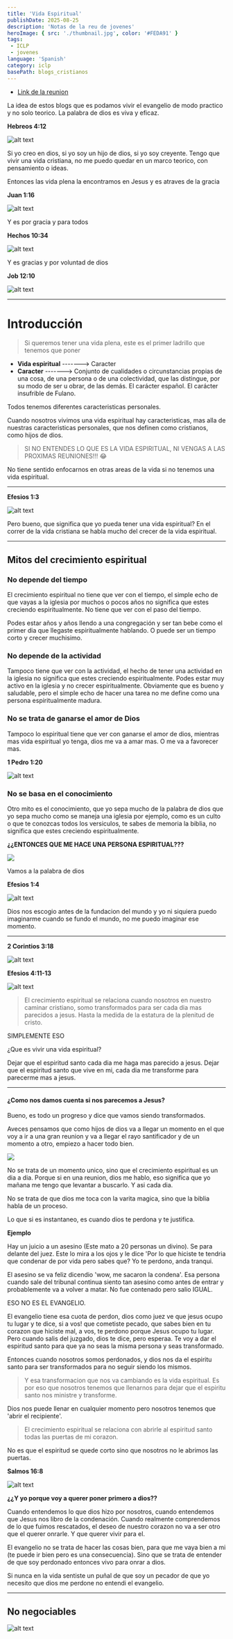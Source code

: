 ```yaml
---
title: 'Vida Espiritual'
publishDate: 2025-08-25
description: 'Notas de la reu de jovenes'
heroImage: { src: './thumbnail.jpg', color: '#FEDA91' }
tags: 
 - ICLP
 - jovenes
language: 'Spanish'
category: iclp
basePath: blogs_cristianos
---
```


- [Link de la reunion](https://www.youtube.com/live/axbSxhv95E0?si=M3B_e1kHXO0YHzDI)

La idea de estos blogs que es podamos vivir el evangelio de modo practico y no solo teorico. La palabra de dios es viva y eficaz.

**Hebreos 4:12**

![alt text](image1.png)

Si yo creo en dios, si yo soy un hijo de dios, si yo soy creyente. Tengo que vivir una vida cristiana, no me puedo quedar en un marco teorico, con pensamiento o ideas.

Entonces las vida plena la encontramos en Jesus y es atraves de la gracia

**Juan 1:16**

![alt text](image-1.png)

Y es por gracia y para todos

**Hechos 10:34**

![alt text](image-2.png)

Y es gracias y por voluntad de dios

**Job 12:10**

![alt text](image-3.png)

---

# Introducción

> Si queremos tener una vida plena, este es el primer ladrillo que tenemos que poner

- **Vida espiritual** -------> Caracter
- **Caracter** -------> Conjunto de cualidades o circunstancias propias de una cosa, de una persona o de una colectividad, que las distingue, por su modo de ser u obrar, de las demás. El carácter español. El carácter insufrible de Fulano.

Todos tenemos diferentes caracteristicas personales.

Cuando nosotros vivimos una vida espiritual hay caracteristicas, mas alla de nuestras caracteristicas personales, que nos definen como cristianos, como hijos de dios.

> SI NO ENTENDES LO QUE ES LA VIDA ESPIRITUAL, NI VENGAS A LAS PROXIMAS REUNIONES!!! 😂

No tiene sentido enfocarnos en otras areas de la vida si no tenemos una vida espiritual.

---

**Efesios 1:3**

![alt text](image-4.png)

Pero bueno, que significa que yo pueda tener una vida espiritual? En el correr de la vida cristiana se habla mucho del crecer de la vida espiritual.

---

## Mitos del crecimiento espiritual

### No depende del tiempo

El crecimiento espiritual no tiene que ver con el tiempo, el simple echo de que vayas a la iglesia por muchos o pocos años no significa que estes creciendo espiritualmente. No tiene que ver con el paso del tiempo.

Podes estar años y años llendo a una congregación y ser tan bebe como el primer dia que llegaste espiritualmente hablando. O puede ser un tiempo corto y crecer muchisimo.

### No depende de la actividad

Tampoco tiene que ver con la actividad, el hecho de tener una actividad en la iglesia no significa que estes creciendo espiritualmente. Podes estar muy activo en la iglesia y no crecer espiritualmente. Obviamente que es bueno y saludable, pero el simple echo de hacer una tarea no me define como una persona espiritualmente madura.

### No se trata de ganarse el amor de Dios

Tampoco lo espiritual tiene que ver con ganarse el amor de dios, mientras mas vida espiritual yo tenga, dios me va a amar mas. O me va a favorecer mas.

**1 Pedro 1:20**

![alt text](image-5.png)

### No se basa en el conocimiento

Otro mito es el conocimiento, que yo sepa mucho de la palabra de dios que yo sepa mucho como se maneja una iglesia por ejemplo, como es un culto o que te conozcas todos los versiculos, te sabes de memoria la biblia, no significa que estes creciendo espiritualmente.

**¿¿ENTONCES QUE ME HACE UNA PERSONA ESPIRITUAL???**

<img src='https://media1.giphy.com/media/v1.Y2lkPTc5MGI3NjExMDBuN3g3Zm9kbXBmdGcwOTE5aXBwZWYyYzd6OHhsdDQ1Z2Qwa3piaCZlcD12MV9pbnRlcm5hbF9naWZfYnlfaWQmY3Q9Zw/cZv60VbwlLI6kbbUJQ/giphy.gif'>

Vamos a la palabra de dios

**Efesios 1:4**

![alt text](image-7.png)

Dios nos escogio antes de la fundacion del mundo y yo ni siquiera puedo imaginarme cuando se fundo el mundo, no me puedo imaginar ese momento.

---

**2 Corintios 3:18**

![alt text](image-8.png)

**Efesios 4:11-13**

![alt text](image-9.png)

> El crecimiento espiritual se relaciona cuando nosotros en nuestro caminar cristiano, somo transformados para ser cada dia mas parecidos a jesus. Hasta la medida de la estatura de la plenitud de cristo. 

SIMPLEMENTE ESO

¿Que es vivir una vida espiritual?

Dejar que el espiritud santo cada dia me haga mas parecido a jesus. Dejar que el espiritud santo que vive en mi, cada dia me transforme para parecerme mas a jesus.

---

#### **¿Como nos damos cuenta si nos parecemos a Jesus?**

Bueno, es todo un progreso y dice que vamos siendo transformados.

Aveces pensamos que como hijos de dios va a llegar un momento en el que voy a ir a una gran reunion y va a llegar el rayo santificador y de un momento a otro, empiezo a hacer todo bien.

<img src='https://media3.giphy.com/media/v1.Y2lkPTc5MGI3NjExemRmazVxZzM0MHNjdTlxMzJqaGtkZXRmanN6OGZ4bTZuNHhyaDMyayZlcD12MV9pbnRlcm5hbF9naWZfYnlfaWQmY3Q9Zw/8cPIM9UdW25vZ8opnJ/giphy.gif'>

No se trata de un momento unico, sino que el crecimiento espiritual es un dia a dia. Porque si en una reunion, dios me hablo, eso significa que yo mañana me tengo que levantar a buscarlo. Y asi cada dia.

No se trata de que dios me toca con la varita magica, sino que la biblia habla de un proceso.

Lo que si es instantaneo, es cuando dios te perdona y te justifica.

**Ejemplo**

Hay un juicio a un asesino (Este mato a 20 personas un divino). Se para delante del juez. Este lo mira a los ojos y le dice 'Por lo que hiciste te tendria que condenar de por vida pero sabes que? Yo te perdono, anda tranqui.

El asesino se va feliz dicendio 'wow, me sacaron la condena'. Esa persona cuando sale del tribunal continua siento tan asesino como antes de entrar y probablemente va a volver a matar. No fue contenado pero salio IGUAL.

ESO NO ES EL EVANGELIO.

El evangelio tiene esa cuota de perdon, dios como juez ve que jesus ocupo tu lugar y te dice, si a vos! que cometiste pecado, que sabes bien en tu corazon que hiciste mal, a vos, te perdono porque Jesus ocupo tu lugar. Pero cuando salis del juzgado, dios te dice, pero esperaa. Te voy a dar el espiritud santo para que ya no seas la misma persona y seas transformado.

Entonces cuando nosotros somos perdonados, y dios nos da el espiritu santo para ser transformados para no seguir siendo los mismos.

> Y esa transformacion que nos va cambiando es la vida espiritual. Es por eso que nosotros tenemos que llenarnos para dejar que el espiritu santo nos ministre y transforme.

Dios nos puede llenar en cualquier momento pero nosotros tenemos que 'abrir el recipiente'.

> El crecimiento espiritual se relaciona con abrirle al espiritud santo todas las puertas de mi corazon.

No es que el espiritud se quede corto sino que nosotros no le abrimos las puertas.

**Salmos 16:8**

![alt text](image-10.png)

**¿¿Y yo porque voy a querer poner primero a dios??**

Cuando entendemos lo que dios hizo por nosotros, cuando entendemos que Jesus nos libro de la condenación. Cuando realmente comprendemos de lo que fuimos rescatados, el deseo de nuestro corazon no va a ser otro que el querer onrarle. Y que querer vivir para el.

El evangelio no se trata de hacer las cosas bien, para que me vaya bien a mi (te puede ir bien pero es una consecuencia). Sino que se trata de entender de que soy perdonado entonces vivo para onrar a dios.

Si nunca en la vida sentiste un puñal de que soy un pecador de que yo necesito que dios me perdone no entendi el evangelio.

---

## No negociables

![alt text](image-11.png)

